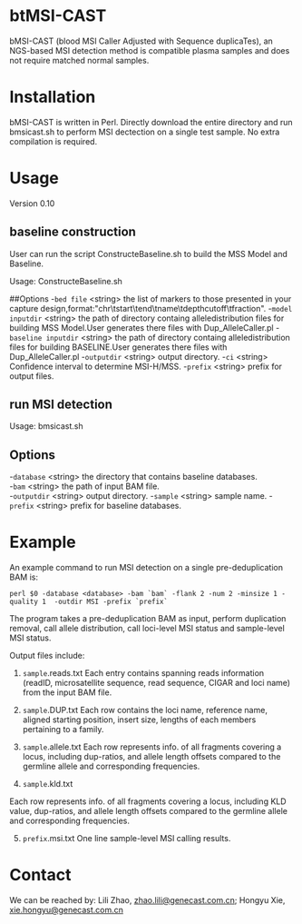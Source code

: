 # btMSI-CAST

bMSI-CAST (blood MSI Caller Adjusted with Sequence duplicaTes), an NGS-based  MSI detection method is compatible plasma samples and does not require matched normal samples.

# Installation
bMSI-CAST is written in Perl. Directly download the entire directory and run bmsicast.sh to perform MSI dectection on a single test sample. No extra compilation is required.

# Usage

Version 0.10
## baseline construction

User can run the script ConstructeBaseline.sh to build the MSS Model and Baseline.

Usage: ConstructeBaseline.sh <bed file> <model inputdir> <baseline inputdir> <outputdir> <ci> <prefix>

##Options
-`bed file` \<string\> the list of markers to those presented in your capture design,format:"chr\tstart\tend\tname\tdepthcutoff\tfraction".
-`model inputdir` \<string\> the path of directory containg alleledistribution files for building MSS Model.User generates there files with Dup_AlleleCaller.pl
-`baseline inputdir` \<string\> the path of directory containg alleledistribution files for building BASELINE.User generates there files with Dup_AlleleCaller.pl
-`outputdir` \<string\> output directory. 
-`ci` \<string\>  Confidence interval to determine MSI-H/MSS.
-`prefix` \<string\> prefix for output files.


## run MSI detection

Usage: bmsicast.sh <database> <bam>  <outputdir> <sample> <prefix>

## Options
-`database` \<string\> the directory that contains baseline databases.  
-`bam` \<string\> the path of input BAM file.  
-`outputdir` \<string\> output directory.
-`sample` \<string\> sample name.
-`prefix` \<string\> prefix for baseline databases.  
 
# Example
An example command to run MSI detection on a single pre-deduplication BAM is:
```
perl $0 -database <database> -bam `bam` -flank 2 -num 2 -minsize 1 -quality 1  -outdir MSI -prefix `prefix`
```
The program takes a pre-deduplication BAM as input, perform duplication removal, call allele distribution, call loci-level MSI status and sample-level MSI status.

Output files include:
1. `sample`.reads.txt
Each entry contains spanning reads information (readID, microsatellite sequence, read sequence, CIGAR and loci name) from the input BAM file.
 
2. `sample`.DUP.txt
Each row contains the loci name, reference name, aligned starting position, insert size, lengths of each members pertaining to a family.

3. `sample`.allele.txt
Each row represents info. of all fragments covering a locus, including dup-ratios, and allele length offsets compared to the germline allele and corresponding frequencies.

4. `sample`.kld.txt

Each row represents info. of all fragments covering a locus, including KLD value, dup-ratios, and allele length offsets compared to the germline allele and corresponding frequencies.

5. `prefix`.msi.txt
One line sample-level MSI calling results.


# Contact
We can be reached by: Lili Zhao, zhao.lili@genecast.com.cn; Hongyu Xie, xie.hongyu@genecast.com.cn
